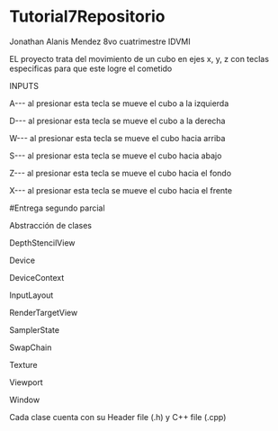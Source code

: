 # Tutorial7Repositorio
Jonathan Alanis Mendez
8vo cuatrimestre IDVMI

EL proyecto trata del movimiento de un cubo en ejes x, y, z con teclas especificas para que este logre el cometido

INPUTS

A--- al presionar esta tecla se mueve el cubo a la izquierda 

D--- al presionar esta tecla se mueve el cubo a la derecha 

W--- al presionar esta tecla se mueve el cubo hacia arriba

S--- al presionar esta tecla se mueve el cubo hacia abajo

Z--- al presionar esta tecla se mueve el cubo hacia el fondo

X--- al presionar esta tecla se mueve el cubo hacia el frente




#Entrega segundo parcial

Abstracción de clases

DepthStencilView

Device

DeviceContext

InputLayout

RenderTargetView

SamplerState

SwapChain

Texture

Viewport

Window

Cada clase cuenta con su Header file (.h) y C++ file (.cpp)
